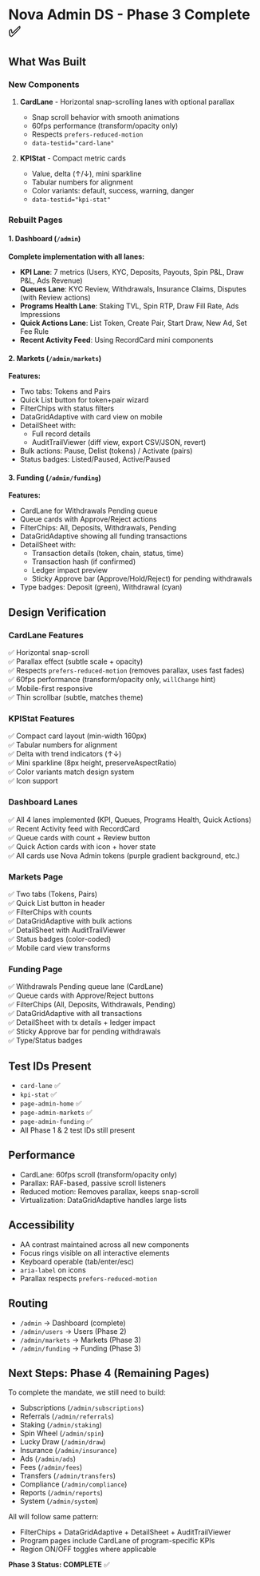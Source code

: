 # Nova Admin DS - Phase 3 Complete ✅

## What Was Built

### New Components
1. **CardLane** - Horizontal snap-scrolling lanes with optional parallax
   - Snap scroll behavior with smooth animations
   - 60fps performance (transform/opacity only)
   - Respects `prefers-reduced-motion`
   - `data-testid="card-lane"`

2. **KPIStat** - Compact metric cards
   - Value, delta (↑/↓), mini sparkline
   - Tabular numbers for alignment
   - Color variants: default, success, warning, danger
   - `data-testid="kpi-stat"`

### Rebuilt Pages

#### 1. Dashboard (`/admin`)
**Complete implementation with all lanes:**
- **KPI Lane**: 7 metrics (Users, KYC, Deposits, Payouts, Spin P&L, Draw P&L, Ads Revenue)
- **Queues Lane**: KYC Review, Withdrawals, Insurance Claims, Disputes (with Review actions)
- **Programs Health Lane**: Staking TVL, Spin RTP, Draw Fill Rate, Ads Impressions
- **Quick Actions Lane**: List Token, Create Pair, Start Draw, New Ad, Set Fee Rule
- **Recent Activity Feed**: Using RecordCard mini components

#### 2. Markets (`/admin/markets`)
**Features:**
- Two tabs: Tokens and Pairs
- Quick List button for token+pair wizard
- FilterChips with status filters
- DataGridAdaptive with card view on mobile
- DetailSheet with:
  - Full record details
  - AuditTrailViewer (diff view, export CSV/JSON, revert)
- Bulk actions: Pause, Delist (tokens) / Activate (pairs)
- Status badges: Listed/Paused, Active/Paused

#### 3. Funding (`/admin/funding`)
**Features:**
- CardLane for Withdrawals Pending queue
- Queue cards with Approve/Reject actions
- FilterChips: All, Deposits, Withdrawals, Pending
- DataGridAdaptive showing all funding transactions
- DetailSheet with:
  - Transaction details (token, chain, status, time)
  - Transaction hash (if confirmed)
  - Ledger impact preview
  - Sticky Approve bar (Approve/Hold/Reject) for pending withdrawals
- Type badges: Deposit (green), Withdrawal (cyan)

## Design Verification

### CardLane Features
✅ Horizontal snap-scroll  
✅ Parallax effect (subtle scale + opacity)  
✅ Respects `prefers-reduced-motion` (removes parallax, uses fast fades)  
✅ 60fps performance (transform/opacity only, `willChange` hint)  
✅ Mobile-first responsive  
✅ Thin scrollbar (subtle, matches theme)

### KPIStat Features
✅ Compact card layout (min-width 160px)  
✅ Tabular numbers for alignment  
✅ Delta with trend indicators (↑↓)  
✅ Mini sparkline (8px height, preserveAspectRatio)  
✅ Color variants match design system  
✅ Icon support

### Dashboard Lanes
✅ All 4 lanes implemented (KPI, Queues, Programs Health, Quick Actions)  
✅ Recent Activity feed with RecordCard  
✅ Queue cards with count + Review button  
✅ Quick Action cards with icon + hover state  
✅ All cards use Nova Admin tokens (purple gradient background, etc.)

### Markets Page
✅ Two tabs (Tokens, Pairs)  
✅ Quick List button in header  
✅ FilterChips with counts  
✅ DataGridAdaptive with bulk actions  
✅ DetailSheet with AuditTrailViewer  
✅ Status badges (color-coded)  
✅ Mobile card view transforms

### Funding Page
✅ Withdrawals Pending queue lane (CardLane)  
✅ Queue cards with Approve/Reject buttons  
✅ FilterChips (All, Deposits, Withdrawals, Pending)  
✅ DataGridAdaptive with all transactions  
✅ DetailSheet with tx details + ledger impact  
✅ Sticky Approve bar for pending withdrawals  
✅ Type/Status badges

## Test IDs Present
- `card-lane` ✅
- `kpi-stat` ✅
- `page-admin-home` ✅
- `page-admin-markets` ✅
- `page-admin-funding` ✅
- All Phase 1 & 2 test IDs still present

## Performance
- CardLane: 60fps scroll (transform/opacity only)
- Parallax: RAF-based, passive scroll listeners
- Reduced motion: Removes parallax, keeps snap-scroll
- Virtualization: DataGridAdaptive handles large lists

## Accessibility
- AA contrast maintained across all new components
- Focus rings visible on all interactive elements
- Keyboard operable (tab/enter/esc)
- `aria-label` on icons
- Parallax respects `prefers-reduced-motion`

## Routing
- `/admin` → Dashboard (complete)
- `/admin/users` → Users (Phase 2)
- `/admin/markets` → Markets (Phase 3)
- `/admin/funding` → Funding (Phase 3)

## Next Steps: Phase 4 (Remaining Pages)
To complete the mandate, we still need to build:
- Subscriptions (`/admin/subscriptions`)
- Referrals (`/admin/referrals`)
- Staking (`/admin/staking`)
- Spin Wheel (`/admin/spin`)
- Lucky Draw (`/admin/draw`)
- Insurance (`/admin/insurance`)
- Ads (`/admin/ads`)
- Fees (`/admin/fees`)
- Transfers (`/admin/transfers`)
- Compliance (`/admin/compliance`)
- Reports (`/admin/reports`)
- System (`/admin/system`)

All will follow same pattern:
- FilterChips + DataGridAdaptive + DetailSheet + AuditTrailViewer
- Program pages include CardLane of program-specific KPIs
- Region ON/OFF toggles where applicable

**Phase 3 Status: COMPLETE** ✅
